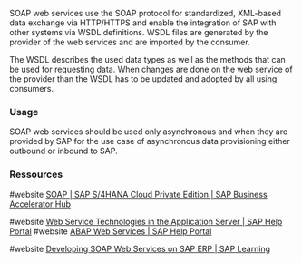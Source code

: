 SOAP web services use the SOAP protocol for standardized, XML-based data exchange via HTTP/HTTPS and enable the integration of SAP with other systems via WSDL definitions. WSDL files are generated by the provider of the web services and are imported by the consumer. 

The WSDL describes the used data types as well as the methods that can be used for requesting data. When changes are done on the web service of the provider than the WSDL has to be updated and adopted by all using consumers.
### Usage

SOAP web services should be used only asynchronous and when they are provided by SAP for the use case of asynchronous data provisioning either outbound or inbound to SAP.

### Ressources
#website [SOAP | SAP S/4HANA Cloud Private Edition | SAP Business Accelerator Hub](https://api.sap.com/products/SAPS4HANACloudPrivateEdition/apis/SOAP)

#website [Web Service Technologies in the Application Server | SAP Help Portal](https://help.sap.com/docs/SAP_S4HANA_ON-PREMISE/753088fc00704d0a80e7fbd6803c8adb/488598c8210f0e27e10000000a421937.html?locale=en-US)
#website [ABAP Web Services | SAP Help Portal](https://help.sap.com/docs/SAP_S4HANA_ON-PREMISE/684cffda9cbc4187ad7dad790b03b983/4852347a08e672d0e10000000a42189c.html?locale=en-US)

#website [Developing SOAP Web Services on SAP ERP | SAP Learning](https://learning.sap.com/learning-journeys/developing-soap-web-services-on-sap-erp)
